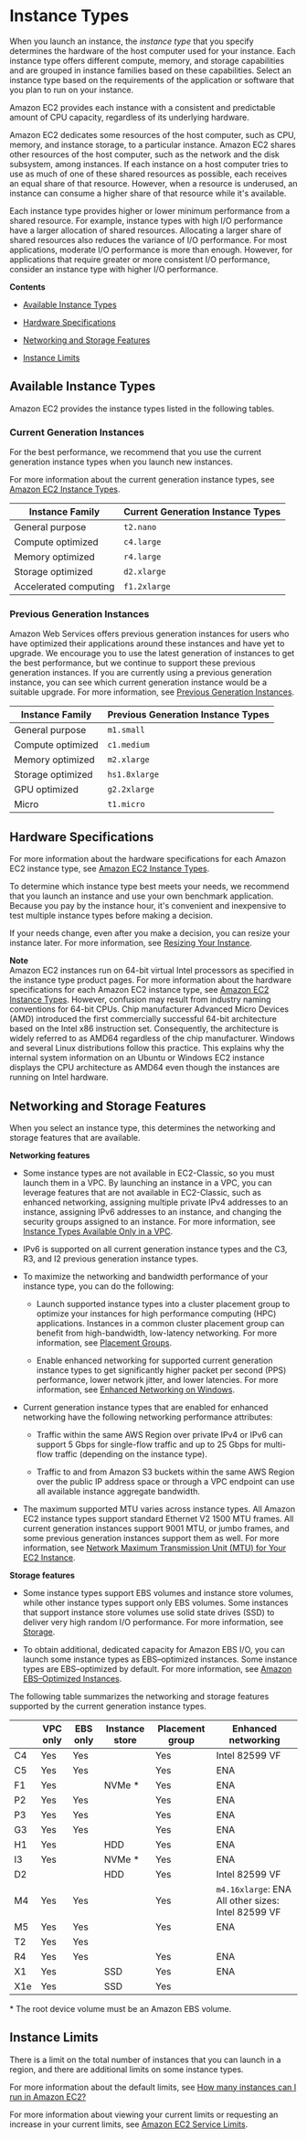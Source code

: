 # Instance Types<a name="instance-types"></a>

When you launch an instance, the *instance type* that you specify determines the hardware of the host computer used for your instance\. Each instance type offers different compute, memory, and storage capabilities and are grouped in instance families based on these capabilities\. Select an instance type based on the requirements of the application or software that you plan to run on your instance\.

Amazon EC2 provides each instance with a consistent and predictable amount of CPU capacity, regardless of its underlying hardware\.

Amazon EC2 dedicates some resources of the host computer, such as CPU, memory, and instance storage, to a particular instance\. Amazon EC2 shares other resources of the host computer, such as the network and the disk subsystem, among instances\. If each instance on a host computer tries to use as much of one of these shared resources as possible, each receives an equal share of that resource\. However, when a resource is underused, an instance can consume a higher share of that resource while it's available\.

Each instance type provides higher or lower minimum performance from a shared resource\. For example, instance types with high I/O performance have a larger allocation of shared resources\. Allocating a larger share of shared resources also reduces the variance of I/O performance\. For most applications, moderate I/O performance is more than enough\. However, for applications that require greater or more consistent I/O performance, consider an instance type with higher I/O performance\.

**Contents**

+ [Available Instance Types](#AvailableInstanceTypes)

+ [Hardware Specifications](#instance-hardware-specs)

+ [Networking and Storage Features](#instance-networking-storage)

+ [Instance Limits](#instance-type-limits)

## Available Instance Types<a name="AvailableInstanceTypes"></a>

Amazon EC2 provides the instance types listed in the following tables\.

### Current Generation Instances<a name="current-gen-instances"></a>

For the best performance, we recommend that you use the current generation instance types when you launch new instances\. 

For more information about the current generation instance types, see [Amazon EC2 Instance Types](https://aws.amazon.com/ec2/instance-types/)\.


| Instance Family | Current Generation Instance Types | 
| --- | --- | 
| General purpose | `t2.nano` | `t2.micro` | `t2.small` | `t2.medium` | `t2.large` | `t2.xlarge` | `t2.2xlarge` | `m4.large` | `m4.xlarge` | `m4.2xlarge` | `m4.4xlarge` | `m4.10xlarge` | `m4.16xlarge` | `m5.large` | `m5.xlarge` | `m5.2xlarge` | `m5.4xlarge` | `m5.12xlarge` | `m5.24xlarge`  | 
| Compute optimized | `c4.large` | `c4.xlarge` | `c4.2xlarge` | `c4.4xlarge` | `c4.8xlarge` | `c5.large` | `c5.xlarge` | `c5.2xlarge` | `c5.4xlarge` | `c5.9xlarge` | `c5.18xlarge` | 
| Memory optimized | `r4.large` | `r4.xlarge` | `r4.2xlarge` | `r4.4xlarge` | `r4.8xlarge` | `r4.16xlarge` | `x1.16xlarge` | `x1.32xlarge` | `x1e.xlarge` | `x1e.2xlarge` | `x1e.4xlarge` | `x1e.8xlarge` | `x1e.16xlarge` | `x1e.32xlarge` | 
| Storage optimized | `d2.xlarge` | `d2.2xlarge` | `d2.4xlarge` | `d2.8xlarge` | `h1.2xlarge` | `h1.4xlarge` | `h1.8xlarge` | `h1.16xlarge` | `i3.large` | `i3.xlarge` | `i3.2xlarge` | `i3.4xlarge` | `i3.8xlarge` | `i3.16xlarge` | 
| Accelerated computing | `f1.2xlarge` | `f1.16xlarge` | `g3.4xlarge` | `g3.8xlarge` | `g3.16xlarge` | `p2.xlarge` | `p2.8xlarge` | `p2.16xlarge` | `p3.2xlarge` | `p3.8xlarge` | `p3.16xlarge` | 

### Previous Generation Instances<a name="previous-gen-instances"></a>

Amazon Web Services offers previous generation instances for users who have optimized their applications around these instances and have yet to upgrade\. We encourage you to use the latest generation of instances to get the best performance, but we continue to support these previous generation instances\. If you are currently using a previous generation instance, you can see which current generation instance would be a suitable upgrade\. For more information, see [Previous Generation Instances](https://aws.amazon.com/ec2/previous-generation/)\.


| Instance Family | Previous Generation Instance Types | 
| --- | --- | 
| General purpose | `m1.small` | `m1.medium` | `m1.large` | `m1.xlarge` | `m3.medium` | `m3.large` | `m3.xlarge` | `m3.2xlarge` | 
| Compute optimized | `c1.medium` | `c1.xlarge` | `cc2.8xlarge` | `c3.large` | `c3.xlarge` | `c3.2xlarge` | `c3.4xlarge` | `c3.8xlarge` | 
| Memory optimized | `m2.xlarge` | `m2.2xlarge` | `m2.4xlarge` | `cr1.8xlarge` | `r3.large` | `r3.xlarge` | `r3.2xlarge` | `r3.4xlarge` | `r3.8xlarge` | 
| Storage optimized | `hs1.8xlarge` | `i2.xlarge` | `i2.2xlarge` | `i2.4xlarge` | `i2.8xlarge` | 
|  GPU optimized  | `g2.2xlarge` | `g2.8xlarge` | 
| Micro | `t1.micro` | 

## Hardware Specifications<a name="instance-hardware-specs"></a>

For more information about the hardware specifications for each Amazon EC2 instance type, see [Amazon EC2 Instance Types](https://aws.amazon.com/ec2/instance-types/)\.

To determine which instance type best meets your needs, we recommend that you launch an instance and use your own benchmark application\. Because you pay by the instance hour, it's convenient and inexpensive to test multiple instance types before making a decision\.

If your needs change, even after you make a decision, you can resize your instance later\. For more information, see [Resizing Your Instance](ec2-instance-resize.md)\.

**Note**  
Amazon EC2 instances run on 64\-bit virtual Intel processors as specified in the instance type product pages\. For more information about the hardware specifications for each Amazon EC2 instance type, see [Amazon EC2 Instance Types](https://aws.amazon.com/ec2/instance-types/)\. However, confusion may result from industry naming conventions for 64\-bit CPUs\. Chip manufacturer Advanced Micro Devices \(AMD\) introduced the first commercially successful 64\-bit architecture based on the Intel x86 instruction set\. Consequently, the architecture is widely referred to as AMD64 regardless of the chip manufacturer\. Windows and several Linux distributions follow this practice\. This explains why the internal system information on an Ubuntu or Windows EC2 instance displays the CPU architecture as AMD64 even though the instances are running on Intel hardware\.

## Networking and Storage Features<a name="instance-networking-storage"></a>

When you select an instance type, this determines the networking and storage features that are available\.

**Networking features**

+ Some instance types are not available in EC2\-Classic, so you must launch them in a VPC\. By launching an instance in a VPC, you can leverage features that are not available in EC2\-Classic, such as enhanced networking, assigning multiple private IPv4 addresses to an instance, assigning IPv6 addresses to an instance, and changing the security groups assigned to an instance\. For more information, see [Instance Types Available Only in a VPC](using-vpc.md#vpc-only-instance-types)\.

+ IPv6 is supported on all current generation instance types and the C3, R3, and I2 previous generation instance types\.

+ To maximize the networking and bandwidth performance of your instance type, you can do the following:

  + Launch supported instance types into a cluster placement group to optimize your instances for high performance computing \(HPC\) applications\. Instances in a common cluster placement group can benefit from high\-bandwidth, low\-latency networking\. For more information, see [Placement Groups](placement-groups.md)\.

  + Enable enhanced networking for supported current generation instance types to get significantly higher packet per second \(PPS\) performance, lower network jitter, and lower latencies\. For more information, see [Enhanced Networking on Windows](enhanced-networking.md)\. 

+ Current generation instance types that are enabled for enhanced networking have the following networking performance attributes:

  + Traffic within the same AWS Region over private IPv4 or IPv6 can support 5 Gbps for single\-flow traffic and up to 25 Gbps for multi\-flow traffic \(depending on the instance type\)\.

  + Traffic to and from Amazon S3 buckets within the same AWS Region over the public IP address space or through a VPC endpoint can use all available instance aggregate bandwidth\.

+ The maximum supported MTU varies across instance types\. All Amazon EC2 instance types support standard Ethernet V2 1500 MTU frames\. All current generation instances support 9001 MTU, or jumbo frames, and some previous generation instances support them as well\. For more information, see [Network Maximum Transmission Unit \(MTU\) for Your EC2 Instance](network_mtu.md)\.

**Storage features**

+ Some instance types support EBS volumes and instance store volumes, while other instance types support only EBS volumes\. Some instances that support instance store volumes use solid state drives \(SSD\) to deliver very high random I/O performance\. For more information, see [Storage](Storage.md)\.

+ To obtain additional, dedicated capacity for Amazon EBS I/O, you can launch some instance types as EBS–optimized instances\. Some instance types are EBS–optimized by default\. For more information, see [Amazon EBS–Optimized Instances](EBSOptimized.md)\.

The following table summarizes the networking and storage features supported by the current generation instance types\.


|  | VPC only | EBS only | Instance store | Placement group | Enhanced networking | 
| --- | --- | --- | --- | --- | --- | 
|  C4  |  Yes  |  Yes  |  |  Yes  |  Intel 82599 VF  | 
|  C5  |  Yes  |  Yes  |  |  Yes  |  ENA  | 
|  F1  |  Yes  |  |  NVMe \*  |  Yes  |  ENA  | 
|  P2  |  Yes  |  Yes  |  |  Yes  |  ENA  | 
|  P3  |  Yes  |  Yes  |  |  Yes  |  ENA  | 
|  G3  | Yes | Yes |  |  Yes  | ENA | 
|  H1  | Yes |  |  HDD  |  Yes  |  ENA  | 
|  I3  |  Yes  |  |  NVMe \*  |  Yes  |  ENA  | 
|  D2  |  |  |  HDD  |  Yes  |  Intel 82599 VF  | 
|  M4  |  Yes  |  Yes  |  |  Yes  |  `m4.16xlarge`: ENA All other sizes: Intel 82599 VF  | 
|  M5  |  Yes  |  Yes  |  |  Yes  |  ENA  | 
|  T2  |  Yes  |  Yes  |  |  |  | 
|  R4  |  Yes  |  Yes  |  |  Yes  |  ENA  | 
|  X1  |  Yes  |  |  SSD  |  Yes  |  ENA  | 
|  X1e  |  Yes  |  |  SSD  |  Yes  |   | 

\* The root device volume must be an Amazon EBS volume\.

## Instance Limits<a name="instance-type-limits"></a>

There is a limit on the total number of instances that you can launch in a region, and there are additional limits on some instance types\.

For more information about the default limits, see [How many instances can I run in Amazon EC2?](https://aws.amazon.com/ec2/faqs/#How_many_instances_can_I_run_in_Amazon_EC2)

For more information about viewing your current limits or requesting an increase in your current limits, see [Amazon EC2 Service Limits](ec2-resource-limits.md)\.
